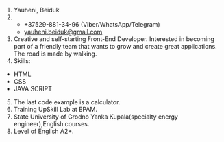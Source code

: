 1.	Yauheni, Beiduk
2.	* +37529-881-34-96 (Viber/WhatsApp/Telegram)
    * yauheni.beiduk@gmail.com
3.	Creative and self-starting Front-End Developer. Interested in becoming part of a friendly team that wants to grow and create great applications. The road is made by walking.
4.	Skills:
  * HTML
  * CSS
  * JAVA SCRIPT
5.	The last code example is a calculator.
6.	Training UpSkill Lab at EPAM.
7.	State University of Grodno Yanka Kupala(specialty energy engineer),English courses.
8.	Level of English A2+.
